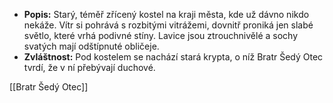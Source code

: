 - **Popis:** Starý, téměř zřícený kostel na kraji města, kde už dávno nikdo nekáže. Vítr si pohrává s rozbitými vitrážemi, dovnitř proniká jen slabé světlo, které vrhá podivné stíny. Lavice jsou ztrouchnivělé a sochy svatých mají odštípnuté obličeje.
- **Zvláštnost:** Pod kostelem se nachází stará krypta, o níž Bratr Šedý Otec tvrdí, že v ní přebývají duchové.


[[Bratr Šedý Otec]]
